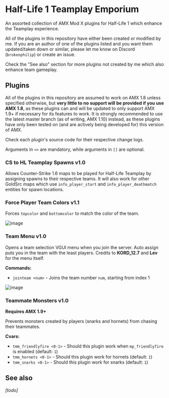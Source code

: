 # Half-Life 1 Teamplay Emporium
An assorted collection of AMX Mod X plugins for Half-Life 1 which enhance the Teamplay experience.

All of the plugins in this repository have either been created or modified by me. If you are an author of one of the plugins listed and you want them updated/taken down or similar, please let me know on Discord (`brokenphilip`) or create an issue.

Check the "See also" section for more plugins not created by me which also enhance team gameplay.

## Plugins
All of the plugins in this repository are assumed to work on AMX 1.8 unless specified otherwise, but **very little to no support will be provided if you use AMX 1.8**, as these plugins can and will be updated to only support AMX 1.9+ if necessary for its features to work. It is strongly recommended to use the latest master branch (as of writing, AMX 1.10) instead, as these plugins have only been tested on (and are actively being developed for) this version of AMX.

Check each plugin's source code for their respective change logs.

Arguments in `<>` are mandatory, while arguments in `[]` are optional.

### CS to HL Teamplay Spawns v1.0
Allows Counter-Strike 1.6 maps to be played for Half-Life Teamplay by assigning spawns to their respective teams. It will also work for other GoldSrc maps which use `info_player_start` and `info_player_deathmatch` entities for spawn locations.

### Force Player Team Colors v1.1
Forces `topcolor` and `bottomcolor` to match the color of the team.

![image](https://github.com/brokenphilip/HL1_Teamplay_Emporium/assets/13336890/6fed8a3d-955d-40e7-ae0d-5a1d9e7bad06)

### Team Menu v1.0
Opens a team selection VGUI menu when you join the server. Auto assign puts you in the team with the least players. Credits to **KORD_12.7** and **Lev** for the menu itself.

**Commands:**
- `jointeam <num>` - Joins the team number `num`, starting from index 1

![image](https://github.com/brokenphilip/HL1_Teamplay_Emporium/assets/13336890/dec51833-6c8c-4045-8978-6f28ef10692d)

### Teammate Monsters v1.0
**Requires AMX 1.9+**

Prevents monsters created by players (snarks and hornets) from chasing their teammates.

**Cvars:**
- `tmm_friendlyfire <0-1>` - Should this plugin work when `mp_friendlyfire` is enabled (default: `1`)
- `tmm_hornets <0-1>` - Should this plugin work for hornets (default: `1`)
- `tmm_snarks <0-1>` - Should this plugin work for snarks (default: `1`)

## See also
*[todo]*